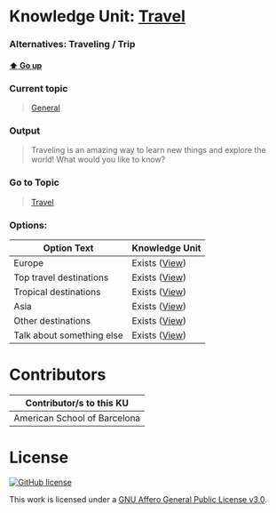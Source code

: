 # Knowledge Unit: [Travel](../../knowledge_units/general/travel.md)
### Alternatives:   Traveling   /  Trip 
#### [:arrow_up: Go up](../../topics/general.md)
### Current topic
> [General](../../topics/general.md)
### Output
> Traveling is an amazing way to learn new things and explore the world! What would you like to know?
### Go to Topic
> [Travel](../../topics/travel.md)

### Options: 

| Option Text | Knowledge Unit |
| - | - |  
| Europe  |  Exists ([View](../../knowledge_units/travel/europe.md))  |  
| Top travel destinations  |  Exists ([View](../../knowledge_units/travel/top-travel-destinations.md))  |  
| Tropical destinations  |  Exists ([View](../../knowledge_units/travel/tropical-destinations.md))  |  
| Asia  |  Exists ([View](../../knowledge_units/travel/asia.md))  |  
| Other destinations  |  Exists ([View](../../knowledge_units/travel/other-destinations.md))  |  
| Talk about something else  |  Exists ([View](../../knowledge_units/travel/talk-about-something-else.md))  | 

# Contributors

| Contributor/s to this KU |
| - | 
| American School of Barcelona |

# License
[![GitHub license](https://img.shields.io/github/license/inbrainz/cerebro)](https://github.com/inbrainz/cerebro/blob/master/LICENSE)

This work is licensed under a [GNU Affero General Public License v3.0](https://www.gnu.org/licenses/agpl-3.0.txt).